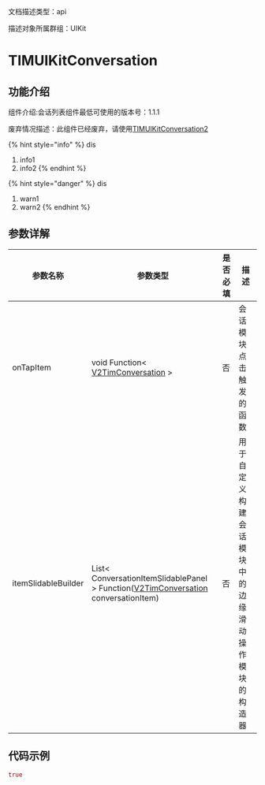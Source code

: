 文档描述类型：api

描述对象所属群组：UIKit

# TIMUIKitConversation

## 功能介绍

组件介绍:会话列表组件最低可使用的版本号：1.1.1

废弃情况描述：此组件已经废弃，请使用[TIMUIKitConversation2]()

{% hint style="info" %}
dis
1. info1
2. info2
{% endhint %}


{% hint style="danger" %}
dis
1. warn1
2. warn2
{% endhint %}

## 参数详解

| 参数名称 | 参数类型 | 是否必填 | 描述 |
| -------- | -------- | -------- | ---- |
| onTapItem | void Function< [V2TimConversation]() > | 否 | 会话模块点击触发的函数 |
| itemSlidableBuilder | List< ConversationItemSlidablePanel > Function([V2TimConversation]() conversationItem) | 否 | 用于自定义构建会话模块中的边缘滑动操作模块的构造器 |

## 代码示例

```dart
true
```